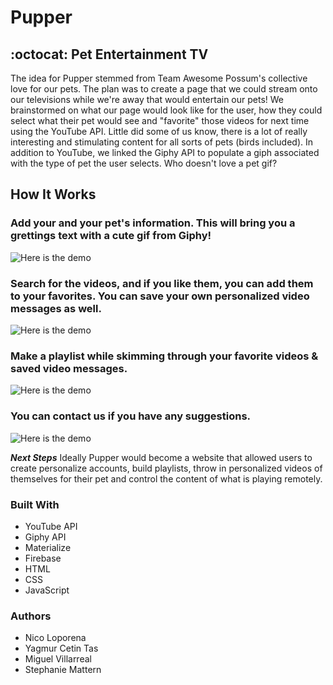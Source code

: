 # Pupper

## :octocat: Pet Entertainment TV

The idea for Pupper stemmed from Team Awesome Possum's collective love for our pets. The plan was to create a page that we could stream onto our televisions while we're away that would entertain our pets! We brainstormed on what our page would look like for the user, how they could select what their pet would see and "favorite" those videos for next time using the YouTube API. Little did some of us know, there is a lot of really interesting and stimulating content for all sorts of pets (birds included). In addition to YouTube, we linked the Giphy API to populate a giph associated with the type of pet the user selects. Who doesn't love a pet gif?

## How It Works

### Add your and your pet's information. This will bring you a grettings text with a cute gif from Giphy!

![Here is the demo](assets/images/addinfo.gif)

### Search for the videos, and if you like them, you can add them to your favorites. You can save your own personalized video messages as well.

![Here is the demo](assets/images/addtofavs.gif)

### Make a playlist while skimming through your favorite videos & saved video messages.

![Here is the demo](assets/images/addtoplaylist.gif)

### You can contact us if you have any suggestions.

![Here is the demo](assets/images/contact.gif)

__*Next Steps*__
Ideally Pupper would become a website that allowed users to create personalize accounts, build playlists, throw in personalized videos of themselves for their pet and control the content of what is playing remotely. 

### **Built With**
* YouTube API
* Giphy API
* Materialize
* Firebase
* HTML
* CSS
* JavaScript

### **Authors**
* Nico Loporena
* Yagmur Cetin Tas
* Miguel Villarreal
* Stephanie Mattern










